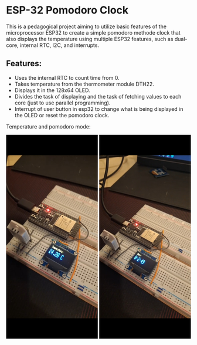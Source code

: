 # ESP-32 Pomodoro Clock
  This is a pedagogical project aiming to utilize basic features of the microprocessor ESP32 to create a simple pomodoro methode clock that also displays the temperature using multiple ESP32 features, such as dual-core, internal RTC, I2C, and interrupts.

## Features:
- Uses the internal RTC to count time from 0.
- Takes temperature from the thermometer module DTH22.
- Displays it in the 128x64 OLED.
- Divides the task of displaying and the task of fetching values to each core (just to use parallel programming).
- Interrupt of user button in esp32 to change what is being displayed in the OLED or reset the pomodoro clock.

Temperature and pomodoro mode:

<img src="temperature.jpg" alt="Alt text" width="250"/> <img src="chronometer.jpg" alt="Alt tex" width="250"/>
